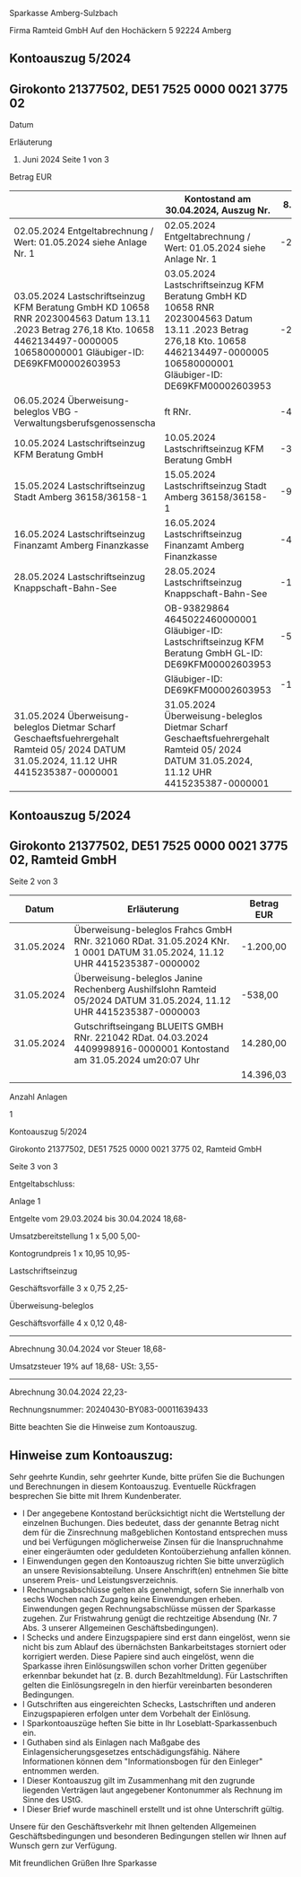 Sparkasse Amberg-Sulzbach

<!-- image -->

Firma Ramteid GmbH Auf den Hochäckern 5 92224 Amberg

## Kontoauszug 5/2024

## Girokonto 21377502, DE51 7525 0000 0021 3775 02

Datum

Erläuterung

1. Juni 2024 Seite 1 von 3

Betrag EUR

|                                                                                                                                                                                     | Kontostand am 30.04.2024, Auszug Nr.                                                                                                                                                | 8.896,33   |
|-------------------------------------------------------------------------------------------------------------------------------------------------------------------------------------|-------------------------------------------------------------------------------------------------------------------------------------------------------------------------------------|------------|
| 02.05.2024 Entgeltabrechnung / Wert: 01.05.2024 siehe Anlage Nr. 1                                                                                                                  | 02.05.2024 Entgeltabrechnung / Wert: 01.05.2024 siehe Anlage Nr. 1                                                                                                                  | -22,23     |
| 03.05.2024 Lastschriftseinzug KFM Beratung GmbH KD 10658 RNR 2023004563 Datum 13.11 .2023 Betrag 276,18 Kto. 10658 4462134497-0000005 106580000001 Gläubiger-ID: DE69KFM00002603953 | 03.05.2024 Lastschriftseinzug KFM Beratung GmbH KD 10658 RNR 2023004563 Datum 13.11 .2023 Betrag 276,18 Kto. 10658 4462134497-0000005 106580000001 Gläubiger-ID: DE69KFM00002603953 | -276,18    |
| 06.05.2024 Überweisung-beleglos VBG - Verwaltungsberufsgenossenscha                                                                                                                 | ft RNr.                                                                                                                                                                             | -49,30     |
| 10.05.2024 Lastschriftseinzug KFM Beratung GmbH                                                                                                                                     | 10.05.2024 Lastschriftseinzug KFM Beratung GmbH                                                                                                                                     | -3.083,96  |
| 15.05.2024 Lastschriftseinzug Stadt Amberg 36158/36158-1                                                                                                                            | 15.05.2024 Lastschriftseinzug Stadt Amberg 36158/36158-1                                                                                                                            | -904,00    |
| 16.05.2024 Lastschriftseinzug Finanzamt Amberg Finanzkasse                                                                                                                          | 16.05.2024 Lastschriftseinzug Finanzamt Amberg Finanzkasse                                                                                                                          | -463,58    |
| 28.05.2024 Lastschriftseinzug Knappschaft-Bahn-See                                                                                                                                  | 28.05.2024 Lastschriftseinzug Knappschaft-Bahn-See                                                                                                                                  | -168,93    |
|                                                                                                                                                                                     | OB-93829864 4645022460000001 Gläubiger-ID: Lastschriftseinzug KFM Beratung GmbH GL-ID: DE69KFM00002603953                                                                           | -537,70    |
|                                                                                                                                                                                     | Gläubiger-ID: DE69KFM00002603953                                                                                                                                                    | -1.536,42  |
| 31.05.2024 Überweisung-beleglos Dietmar Scharf Geschaeftsfuehrergehalt Ramteid 05/ 2024 DATUM 31.05.2024, 11.12 UHR 4415235387-0000001                                              | 31.05.2024 Überweisung-beleglos Dietmar Scharf Geschaeftsfuehrergehalt Ramteid 05/ 2024 DATUM 31.05.2024, 11.12 UHR 4415235387-0000001                                              |            |

<!-- image -->

## Kontoauszug 5/2024

## Girokonto 21377502, DE51 7525 0000 0021 3775 02,  Ramteid GmbH

Seite 2 von 3

| Datum      | Erläuterung                                                                                                              | Betrag EUR   |
|------------|--------------------------------------------------------------------------------------------------------------------------|--------------|
| 31.05.2024 | Überweisung-beleglos Frahcs GmbH RNr. 321060 RDat. 31.05.2024 KNr. 1 0001 DATUM 31.05.2024, 11.12 UHR 4415235387-0000002 | -1.200,00    |
| 31.05.2024 | Überweisung-beleglos Janine Rechenberg Aushilfslohn Ramteid 05/2024 DATUM 31.05.2024, 11.12 UHR 4415235387-0000003       | -538,00      |
| 31.05.2024 | Gutschriftseingang BLUEITS GMBH RNr. 221042 RDat. 04.03.2024 4409998916-0000001 Kontostand am 31.05.2024 um20:07 Uhr     | 14.280,00    |
|            |                                                                                                                          | 14.396,03    |

Anzahl Anlagen

1

<!-- image -->

Kontoauszug 5/2024

Girokonto 21377502, DE51 7525 0000 0021 3775 02,  Ramteid GmbH

Seite 3 von 3

Entgeltabschluss:

Anlage     1

Entgelte vom 29.03.2024 bis 30.04.2024                              18,68-

Umsatzbereitstellung        1 x    5,00                5,00-

Kontogrundpreis             1 x   10,95               10,95-

Lastschriftseinzug

Geschäftsvorfälle          3 x    0,75                2,25-

Überweisung-beleglos

Geschäftsvorfälle          4 x    0,12                0,48-

--------------

Abrechnung 30.04.2024 vor Steuer                                    18,68-

Umsatzsteuer  19%  auf          18,68-                 USt:          3,55-

--------------

Abrechnung 30.04.2024                                               22,23-

Rechnungsnummer: 20240430-BY083-00011639433

Bitte beachten Sie die Hinweise zum Kontoauszug.

## Hinweise zum Kontoauszug:

Sehr geehrte Kundin, sehr geehrter Kunde, bitte prüfen Sie die Buchungen und Berechnungen in diesem Kontoauszug. Eventuelle Rückfragen besprechen Sie bitte mit Ihrem Kundenberater.

- l Der angegebene Kontostand berücksichtigt nicht die Wertstellung der einzelnen Buchungen. Dies bedeutet, dass der genannte Betrag nicht dem für die Zinsrechnung maßgeblichen Kontostand entsprechen muss und bei Verfügungen möglicherweise Zinsen für die Inanspruchnahme einer eingeräumten oder geduldeten Kontoüberziehung anfallen können.
- l Einwendungen gegen den Kontoauszug richten Sie bitte unverzüglich an unsere Revisionsabteilung. Unsere Anschrift(en) entnehmen Sie bitte unserem Preis- und Leistungsverzeichnis.
- l Rechnungsabschlüsse gelten als genehmigt, sofern Sie innerhalb von sechs Wochen nach Zugang keine Einwendungen erheben. Einwendungen gegen Rechnungsabschlüsse müssen der Sparkasse zugehen. Zur Fristwahrung genügt die rechtzeitige Absendung (Nr. 7 Abs. 3 unserer Allgemeinen Geschäftsbedingungen).
- l Schecks und andere Einzugspapiere sind erst dann eingelöst, wenn sie nicht bis zum Ablauf des übernächsten Bankarbeitstages storniert oder korrigiert werden. Diese Papiere sind auch eingelöst, wenn die Sparkasse ihren Einlösungswillen schon vorher Dritten gegenüber erkennbar bekundet hat (z. B. durch Bezahltmeldung). Für Lastschriften gelten die Einlösungsregeln in den hierfür vereinbarten besonderen Bedingungen.
- l Gutschriften aus eingereichten Schecks, Lastschriften und anderen Einzugspapieren erfolgen unter dem Vorbehalt der Einlösung.
- l Sparkontoauszüge heften Sie bitte in Ihr Loseblatt-Sparkassenbuch ein.
- l Guthaben sind als Einlagen nach Maßgabe des Einlagensicherungsgesetzes entschädigungsfähig. Nähere Informationen können dem "Informationsbogen für den Einleger" entnommen werden.
- l Dieser Kontoauszug gilt im Zusammenhang mit den zugrunde liegenden Verträgen laut angegebener Kontonummer als Rechnung im Sinne des UStG.
- l Dieser Brief wurde maschinell erstellt und ist ohne Unterschrift gültig.

Unsere für den Geschäftsverkehr mit Ihnen geltenden Allgemeinen Geschäftsbedingungen und besonderen Bedingungen stellen wir Ihnen auf Wunsch gern zur Verfügung.

Mit freundlichen Grüßen Ihre Sparkasse
